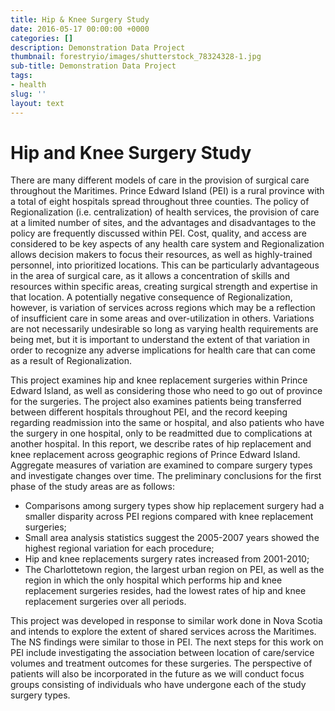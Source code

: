 ```yaml
---
title: Hip & Knee Surgery Study
date: 2016-05-17 00:00:00 +0000
categories: []
description: Demonstration Data Project
thumbnail: forestryio/images/shutterstock_78324328-1.jpg
sub-title: Demonstration Data Project
tags:
- health
slug: ''
layout: text
---
```

# Hip and Knee Surgery Study

There are many different models of care in the provision of surgical care throughout the Maritimes. Prince Edward Island (PEI) is a rural province with a total of eight hospitals spread throughout three counties. The policy of Regionalization (i.e. centralization) of health services, the provision of care at a limited number of sites, and the advantages and disadvantages to the policy are frequently discussed within PEI.  Cost, quality, and access are considered to be key aspects of any health care system and Regionalization allows decision makers to focus their resources, as well as highly-trained personnel, into prioritized locations. This can be particularly advantageous in the area of surgical care, as it allows a concentration of skills and resources within specific areas, creating surgical strength and expertise in that location. A potentially negative consequence of Regionalization, however, is variation of services across regions which may be a reflection of insufficient care in some areas and over-utilization in others. Variations are not necessarily undesirable so long as varying health requirements are being met, but it is important to understand the extent of that variation in order to recognize any adverse implications for health care that can come as a result of Regionalization.

This project examines hip and knee replacement surgeries within Prince Edward Island, as well as considering those who need to go out of province for the surgeries. The project also examines patients being transferred between different hospitals throughout PEI, and the record keeping regarding readmission into the same or hospital, and also patients who have the surgery in one hospital, only to be readmitted due to complications at another hospital. In this report, we describe rates of hip replacement and knee replacement across geographic regions of Prince Edward Island. Aggregate measures of variation are examined to compare surgery types and investigate changes over time. The preliminary conclusions for the first phase of the study areas are as follows:

* Comparisons among surgery types show hip replacement surgery had a smaller disparity across PEI regions compared with knee replacement surgeries;
* Small area analysis statistics suggest the 2005-2007 years showed the highest regional variation for each procedure;
* Hip and knee replacements surgery rates increased from 2001-2010;
* The Charlottetown region, the largest urban region on PEI, as well as the region in which the only hospital which performs hip and knee replacement surgeries resides, had the lowest rates of hip and knee replacement surgeries over all periods.

This project was developed in response to similar work done in Nova Scotia and intends to explore the extent of shared services across the Maritimes.  The NS findings were similar to those in PEI.   The next steps for this work on PEI include investigating the association between location of care/service volumes and treatment outcomes for these surgeries. The perspective of patients will also be incorporated in the future as we will conduct focus groups consisting of individuals who have undergone each of the study surgery types.